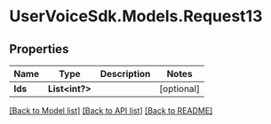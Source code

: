 # UserVoiceSdk.Models.Request13
## Properties

Name | Type | Description | Notes
------------ | ------------- | ------------- | -------------
**Ids** | **List&lt;int?&gt;** |  | [optional] 

[[Back to Model list]](../README.md#documentation-for-models) [[Back to API list]](../README.md#documentation-for-api-endpoints) [[Back to README]](../README.md)

